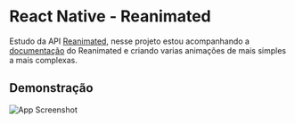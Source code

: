 # React Native - Reanimated

Estudo da API [Reanimated](https://docs.swmansion.com/react-native-reanimated/), nesse projeto estou acompanhando a [documentação](https://docs.swmansion.com/react-native-reanimated/docs/fundamentals/getting-started/) do Reanimated e criando varias animações de mais simples a mais complexas.

## Demonstração

![App Screenshot](https://res.cloudinary.com/sk84all/image/upload/v1693687168/GitHub%20Projects/WhatsApp-Video-2023-09-02-at-17.32.16_bi142m.gif)
